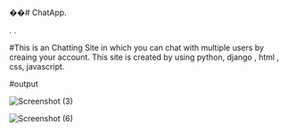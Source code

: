 ��#   C h a t A p p .

.
.

#This is an Chatting Site in which you can chat with multiple users by creaing your account.
This site is created by using python, django , html , css, javascript.

#output



![Screenshot (3)](https://github-production-user-asset-6210df.s3.amazonaws.com/125632146/260981185-1b305e71-d87a-43de-945f-19bb34d716ad.png)





![Screenshot (6)](https://github.com/shivamnegi305/ChatApp/assets/125632146/5604b09a-8b8c-4cb5-b41e-8dfa2da05bc7)
